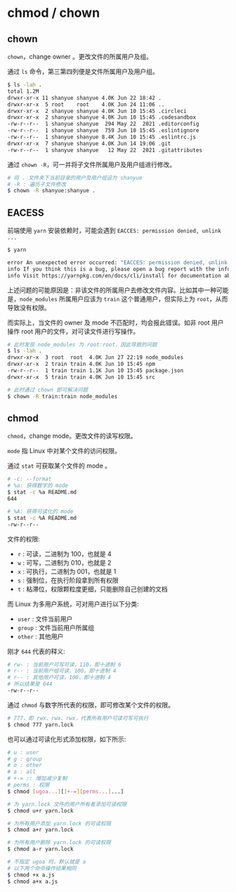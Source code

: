 # chmod / chown

## chown

`chown`，change owner 。更改文件的所属用户及组。

通过 `ls` 命令，第三第四列便是文件所属用户及用户组。

```bash
$ ls -lah .
total 1.2M
drwxr-xr-x 11 shanyue shanyue 4.0K Jun 22 18:42 .
drwxr-xr-x  5 root    root    4.0K Jun 24 11:06 ..
drwxr-xr-x  2 shanyue shanyue 4.0K Jun 10 15:45 .circleci
drwxr-xr-x  2 shanyue shanyue 4.0K Jun 10 15:45 .codesandbox
-rw-r--r--  1 shanyue shanyue  294 May 22  2021 .editorconfig
-rw-r--r--  1 shanyue shanyue  759 Jun 10 15:45 .eslintignore
-rw-r--r--  1 shanyue shanyue 8.4K Jun 10 15:45 .eslintrc.js
drwxr-xr-x  7 shanyue shanyue 4.0K Jun 14 19:06 .git
-rw-r--r--  1 shanyue shanyue   12 May 22  2021 .gitattributes
```

通过 `chown -R`，可一并将子文件所属用户及用户组进行修改。

```bash
# 将 . 文件夹下当前目录的用户及用户组设为 shanyue
# -R : 遍历子文件修改
$ chown -R shanyue:shanyue .
```

## EACESS

前端使用 `yarn` 安装依赖时，可能会遇到 `EACCES: permission denied, unlink ...`

```bash
$ yarn

error An unexpected error occurred: "EACCES: permission denied, unlink '/home/train/Documents/react/node_modules/@babel/cli/node_modules/commander/CHANGELOG.md'".
info If you think this is a bug, please open a bug report with the information provided in "/home/train/Documents/react/packages/react/yarn-error.log".
info Visit https://yarnpkg.com/en/docs/cli/install for documentation about this command.
```

上述问题的可能原因是：非该文件的所属用户去修改文件内容。比如其中一种可能是，`node_modules` 所属用户应该为 `train` 这个普通用户，但实际上为 `root`，从而导致没有权限。

而实际上，当文件的 owner 及 mode 不匹配时，均会报此错误。如非 root 用户操作 root 用户的文件，对可读文件进行写操作。

```bash
# 此时发现 node_modules 为 root:root，因此导致的问题
$ ls -lah .
drwxr-xr-x  3 root  root  4.0K Jun 27 22:19 node_modules
drwxr-xr-x  2 train train 4.0K Jun 10 15:45 npm
-rw-r--r--  1 train train 1.1K Jun 10 15:45 package.json
drwxr-xr-x  5 train train 4.0K Jun 10 15:45 src

# 此时通过 chown 即可解决问题
$ chown -R train:train node_modules
```

## chmod

`chmod`，change mode。更改文件的读写权限。

`mode` 指 Linux 中对某个文件的访问权限。

通过 `stat` 可获取某个文件的 mode 。

```bash
# -c: --format
# %a: 获得数字的 mode
$ stat -c %a README.md
644

# %A: 获得可读化的 mode
$ stat -c %A README.md
-rw-r--r--
```

文件的权限:

- `r` : 可读，二进制为 100，也就是 4
- `w` : 可写，二进制为 010，也就是 2
- `x` : 可执行，二进制为 001，也就是 1
- `s` : 强制位，在执行阶段拿到所有权限
- `t` : 粘滞位，权限颗粒度更细，只能删除自己创建的文档

而 Linux 为多用户系统，可对用户进行以下分类:

- `user` : 文件当前用户
- `group` : 文件当前用户所属组
- `other` : 其他用户

刚才 `644` 代表的释义:

```bash
# rw- : 当前用户可写可读，110，即十进制 6
# r-- : 当前用户组可读，100，即十进制 4
# r-- : 其他用户可读，100，即十进制 4
# 所以结果是 644
-rw-r--r--
```

通过 `chmod` 与数字所代表的权限，即可修改某个文件的权限。

```bash
# 777，即 rwx、rwx、rwx，代表所有用户可读可写可执行
$ chmod 777 yarn.lock
```

也可以通过可读化形式添加权限，如下所示:

```bash
# u : user
# g : group
# o : other
# a : all
# +-= :: 增加减少复制
# perms : 权限
$ chmod [ugoa...][[+-=][perms...]...]

# 为 yarn.lock 文件的用户所有者添加可读权限
$ chmod u+r yarn.lock

# 为所有用户添加 yarn.lock 的可读权限
$ chmod a+r yarn.lock

# 为所有用户删除 yarn.lock 的可读权限
$ chmod a-r yarn.lock

# 不指定 ugoa 时，默认就是 a
# 以下两个命令操作结果相同
$ chmod +x a.js
$ chmod a+x a.js
```
